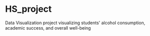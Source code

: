 # HS_project
Data Visualization project visualizing students' alcohol consumption, academic success, and overall well-being 
